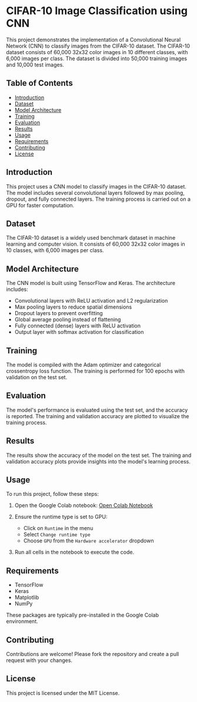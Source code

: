 # CIFAR-10 Image Classification using CNN

This project demonstrates the implementation of a Convolutional Neural Network (CNN) to classify images from the CIFAR-10 dataset. The CIFAR-10 dataset consists of 60,000 32x32 color images in 10 different classes, with 6,000 images per class. The dataset is divided into 50,000 training images and 10,000 test images.

## Table of Contents
- [Introduction](#introduction)
- [Dataset](#dataset)
- [Model Architecture](#model-architecture)
- [Training](#training)
- [Evaluation](#evaluation)
- [Results](#results)
- [Usage](#usage)
- [Requirements](#requirements)
- [Contributing](#contributing)
- [License](#license)



## Introduction

This project uses a CNN model to classify images in the CIFAR-10 dataset. The model includes several convolutional layers followed by max pooling, dropout, and fully connected layers. The training process is carried out on a GPU for faster computation.

## Dataset

The CIFAR-10 dataset is a widely used benchmark dataset in machine learning and computer vision. It consists of 60,000 32x32 color images in 10 classes, with 6,000 images per class.

## Model Architecture

The CNN model is built using TensorFlow and Keras. The architecture includes:

- Convolutional layers with ReLU activation and L2 regularization
- Max pooling layers to reduce spatial dimensions
- Dropout layers to prevent overfitting
- Global average pooling instead of flattening
- Fully connected (dense) layers with ReLU activation
- Output layer with softmax activation for classification

## Training

The model is compiled with the Adam optimizer and categorical crossentropy loss function. The training is performed for 100 epochs with validation on the test set.

## Evaluation

The model's performance is evaluated using the test set, and the accuracy is reported. The training and validation accuracy are plotted to visualize the training process.

## Results

The results show the accuracy of the model on the test set. The training and validation accuracy plots provide insights into the model's learning process.

## Usage

To run this project, follow these steps:

1. Open the Google Colab notebook:
    [Open Colab Notebook](link_to_your_colab_notebook)

2. Ensure the runtime type is set to GPU:
    - Click on `Runtime` in the menu
    - Select `Change runtime type`
    - Choose `GPU` from the `Hardware accelerator` dropdown

3. Run all cells in the notebook to execute the code.

## Requirements

- TensorFlow
- Keras
- Matplotlib
- NumPy

These packages are typically pre-installed in the Google Colab environment.
## Contributing

Contributions are welcome! Please fork the repository and create a pull request with your changes.

## License

This project is licensed under the MIT License.
